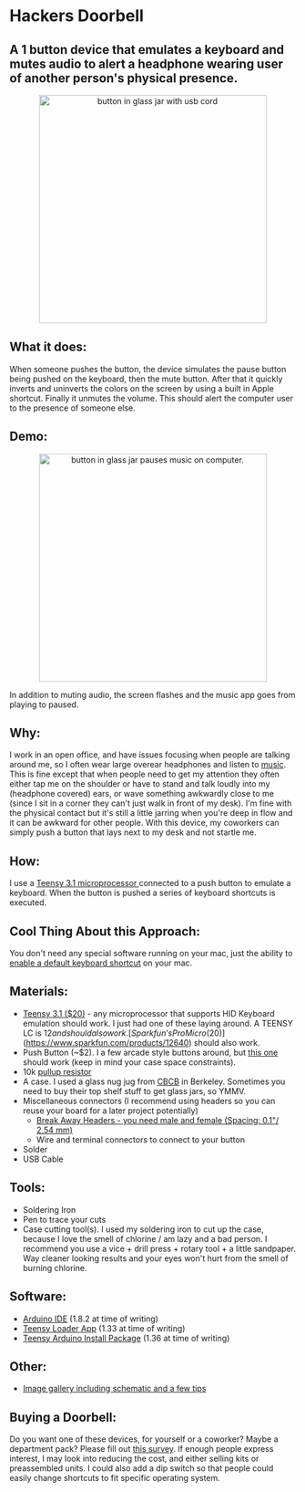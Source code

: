 # Hackers Doorbell
A 1 button device that emulates a keyboard and mutes audio to alert a headphone wearing user of another person's physical presence. 
---
<p align="center">
<a href="url"><img alt="button in glass jar with usb cord" src="http://i.imgur.com/063OOYC.jpg" align="center" height="400"></a>
</p>

## What it does:

When someone pushes the button, the device simulates the pause button being pushed on the keyboard, then the mute button. After that it quickly inverts and uninverts the colors on the screen by using a built in Apple shortcut. Finally it unmutes the volume. This should alert the computer user to the presence of someone else. 

## Demo:

<p align="center">
<a href="url"><img alt="button in glass jar pauses music on computer." src="https://media.giphy.com/media/l0IxYNhAo3AKqwSIw/giphy.gif" align="center" height="400"></a>
</p>

In addition to muting audio, the screen flashes and the music app goes from playing to paused.


## Why:

I work in an open office, and have issues focusing when people are talking around me, so I often wear large overear headphones and listen to [music](https://www.last.fm/user/joer14). This is fine except that when people need to get my attention they often either tap me on the shoulder or have to stand and talk loudly into my (headphone covered) ears, or wave something awkwardly close to me (since I sit in a corner they can't just walk in front of my desk). I'm fine with the physical contact but it's still a little jarring when you're deep in flow and it can be awkward for other people. With this device, my coworkers can simply push a button that lays next to my desk and not startle me. 

## How:

I use a [Teensy 3.1 microprocessor ](https://www.pjrc.com/store/teensy31.html) connected to a push button to emulate a keyboard. When the button is pushed a series of keyboard shortcuts is executed.

## Cool Thing About this Approach:

You don't need any special software running on your mac, just the ability to [enable a default keyboard shortcut](http://www.cultofmac.com/215227/make-the-invert-display-keyboard-shortcut-work-again-in-mountain-lion-os-x-tips/) on your mac. 

## Materials:

- [Teensy 3.1 ($20)](https://www.pjrc.com/store/teensy31.html) - any microprocessor that supports HID Keyboard emulation should work. I just had one of these laying around. A TEENSY LC is $12 and should also work. [Sparkfun’s ProMicro ($20)](https://www.sparkfun.com/products/12640) should also work. 
- Push Button (~$2). I a few arcade style buttons around, but [this one](https://www.sparkfun.com/products/9336) should work (keep in mind your case space constraints). 
- 10k [pullup resistor](https://en.wikipedia.org/wiki/Pull-up_resistor)
- A case. I used a glass nug jug from [CBCB](http://cbcbberkeley.com) in Berkeley. Sometimes you need to buy their top shelf stuff to get glass jars, so YMMV. 
- Miscellaneous connectors (I recommend using headers so you can reuse your board for a later project potentially) 
    - [Break Away Headers - you need male and female (Spacing: 0.1"/ 2.54 mm)](https://www.sparkfun.com/products/116)
    - Wire and terminal connectors to connect to your button
- Solder
- USB Cable

## Tools:
- Soldering Iron
- Pen to trace your cuts
- Case cutting tool(s). I used my soldering iron to cut up the case, because I love the smell of chlorine / am lazy and a bad person. I recommend you use a vice + drill press + rotary tool + a little sandpaper. Way cleaner looking results and your eyes won't hurt from the smell of burning chlorine. 

## Software:
- [Arduino IDE](https://www.arduino.cc/en/main/software) (1.8.2 at time of writing)
- [Teensy Loader App](https://www.pjrc.com/teensy/loader.html) (1.33 at time of writing) 
- [Teensy Arduino Install Package](https://www.pjrc.com/teensy/teensyduino.html) (1.36 at time of writing)

## Other:
- [Image gallery including schematic and a few tips](http://imgur.com/a/Q9pLy)

## Buying a Doorbell:
Do you want one of these devices, for yourself or a coworker? Maybe a department pack? Please fill out [this survey](https://goo.gl/forms/Xr6fzHABMX8Xw1Yh2). If enough people express interest, I may look into reducing the cost, and either selling kits or preassembled units. I could also add a dip switch so that people could easily change shortcuts to fit specific operating system. 
